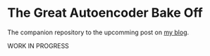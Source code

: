# The Great Autoencoder Bake Off

The companion repository to the upcomming post on [my blog](https://krokotsch.eu).

WORK IN PROGRESS
